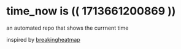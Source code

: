 # time_now is (( 1713661200869 ))

an automated repo that shows the currnent time

inspired by [breakingheatmap](https://github.com/breakingheatmap/breakingheatmap)